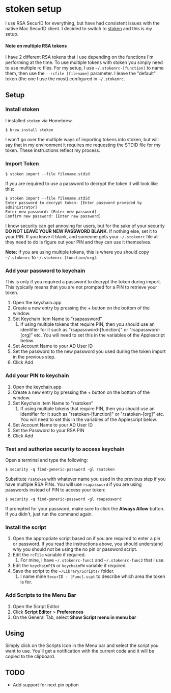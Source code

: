 # stoken setup

I use RSA SecurID for everything, but have had consistent issues with the native Mac SecurID client.  I decided to switch to [stoken](https://github.com/cernekee/stoken) and this is my setup.

#### Note on multiple RSA tokens

I have 2 different RSA tokens that I use depending on the functions I'm performing at the time.  To use multiple tokens with stoken you simply need to use multiple rc files.  For my setup, I use ```~/.stokenrc-[function]``` to name them, then use the ```--rcfile [filename]``` parameter.  I leave the "default" token (the one I use the most) configured in ```~/.stokenrc```.

## Setup

### Install stoken

I installed ```stoken``` via Homebrew.

```shell
$ brew install stoken
```

I won't go over the multiple ways of importing tokens into stoken, but will say that in my environment it requires me requesting the STDID file for my token.  These instructions reflect my process.

### Import Token

```shell
$ stoken import --file filename.stdid
```

If you are required to use a password to decrypt the token it will look like this:

```shell
$ stoken import --file filename.stdid
Enter password to decrypt token: [Enter password provided by administrator]
Enter new password: [Enter new password]
Confirm new password: [Enter new password]
```

I know security can get annoying for users, but for the sake of your security **DO NOT LEAVE YOUR NEW PASSWORD BLANK**. If nothing else, set it to your PIN. If you leave it blank, and someone gets your ```~/.stokenrc``` file all they need to do is figure out your PIN and they can use it themselves.

**Note:** If you are using multiple tokens, this is where you should copy ```~/.stokenrc``` to ```~/.stokenrc-[function/org]```.

### Add your password to keychain

This is only if you required a password to decrypt the token during import.  This typically means that you are not prompted for a PIN to retrieve your token.  

1. Open the keychain.app
1. Create a new entry by pressing the + button on the bottom of the window.
1. Set Keychain Item Name to "rsapassword"
   1. If using multiple tokens that require PIN, then you should use an identifier for it such as "rsapassword-[function]" or "rsapassword-[org]" etc.  You will need to set this in the variables of the Applescript below.
1. Set Account Name to your AD User ID
1. Set the password to the new password you used during the token import in the previous step.
1. Click Add

### Add your PIN to keychain

1. Open the keychain.app
1. Create a new entry by pressing the + button on the bottom of the window.
1. Set Keychain Item Name to "rsatoken"
   1. If using multiple tokens that require PIN, then you should use an identifier for it such as "rsatoken-[function]" or "rsatoken-[org]" etc.  You will need to set this in the variables of the Applescript below.
1. Set Account Name to your AD User ID
1. Set the Password to your RSA PIN
1. Click Add

### Test and authorize security to access keychain

Open a terminal and type the following:

```shell
$ security -q find-generic-password -gl rsatoken
```

Substitute ```rsatoken``` with whatever name you used in the previous step if you have multiple RSA PINs.  You will use ```rsapassword``` if you are using passwords instead of PIN to access your token:

```shell
$ security -q find-generic-password -gl rsapassword
```

If prompted for your password, make sure to click the **Always Allow** button.  If you didn't, just run the command again.

### Install the script

1. Open the appropriate script based on if you are required to enter a pin or password.  If you read the instructions above, you should understand why you should not be using the no pin or password script.
1. Edit the ```rcFile``` variable if required.
   1. For mine, I have ```~/.stokenrc-func1``` and ```~/.stokenrc-func2``` that I use.
1. Edit the ```keychainPIN``` or ```keychainPW``` variable if required.
1. Save the script to the ```~/Library/Scripts/``` folder.
   1. I name mine ```SecurID - [Func].scpt``` to describe which area the token is for.

### Add Scripts to the Menu Bar

1. Open the Script Editor
1. Click **Script Editor** > **Preferences**
1. On the General Tab, select **Show Script menu in menu bar**

## Using

Simply click on the Scripts Icon in the Menu bar and select the script you want to use.  You'll get a notification with the current code and it will be copied to the clipboard.

## TODO

* Add support for next pin option

